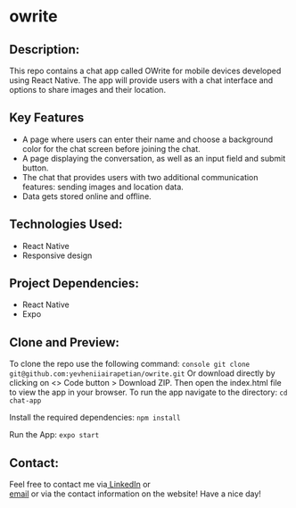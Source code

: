 # owrite

## Description:
This repo contains a chat app called OWrite for mobile devices developed using React Native. The app will
provide users with a chat interface and options to share images and their
location.

## Key Features
- A page where users can enter their name and choose a background color for the chat screen
before joining the chat.
- A page displaying the conversation, as well as an input field and submit button.
- The chat that provides users with two additional communication features: sending images
and location data.
- Data gets stored online and offline.

## Technologies Used:
- React Native
- Responsive design

## Project Dependencies:
- React Native
- Expo


## Clone and Preview:
To clone the repo use the following command:
```console git clone git@github.com:yevheniiairapetian/owrite.git```
Or download directly by clicking on <> Code button > Download ZIP. Then open the index.html file to view the app in your browser.
To run the app navigate to the directory:
```cd chat-app```

Install the required dependencies:
```npm install```

Run the App:
```expo start```

## Contact:
Feel free to contact me via[ LinkedIn](https://www.linkedin.com/in/yevhenii-airapetian/) or  
[email](mailto:sonkozhenia11@gmail.com) or 
via the contact information on the website! 
Have a nice day!
